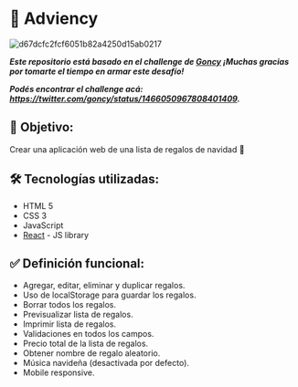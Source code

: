 # 🎁 Adviency

![d67dcfc2fcf6051b82a4250d15ab0217](https://user-images.githubusercontent.com/58083159/155807995-ec0064e2-ac07-4a62-bbed-26cc5c1d6ba8.jpg)

***Este repositorio está basado en el challenge de [Goncy](https://gonzalopozzo.com/) ¡Muchas gracias por tomarte el tiempo en armar este desafío!***

***Podés encontrar el challenge acá: https://twitter.com/goncy/status/1466050967808401409.***

## 🎯 Objetivo:

Crear una aplicación web de una lista de regalos de navidad 🎄

## 🛠️ Tecnologías utilizadas:
- HTML 5
- CSS 3
- JavaScript
- [React](https://reactjs.org/) - JS library

## ✅ Definición funcional:

- Agregar, editar, eliminar y duplicar regalos.
- Uso de localStorage para guardar los regalos.
- Borrar todos los regalos.
- Previsualizar lista de regalos.
- Imprimir lista de regalos.
- Validaciones en todos los campos.
- Precio total de la lista de regalos.
- Obtener nombre de regalo aleatorio.
- Música navideña (desactivada por defecto).
- Mobile responsive.
